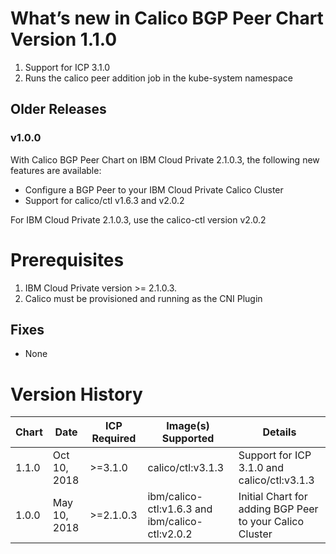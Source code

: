 # What’s new in Calico BGP Peer Chart Version 1.1.0

1. Support for ICP 3.1.0
2. Runs the calico peer addition job in the kube-system namespace

## Older Releases

### v1.0.0

With Calico BGP Peer Chart on IBM Cloud Private 2.1.0.3, the following new
features are available:

* Configure a BGP Peer to your IBM Cloud Private Calico Cluster
* Support for calico/ctl v1.6.3 and v2.0.2

For IBM Cloud Private 2.1.0.3, use the calico-ctl version v2.0.2

# Prerequisites
1. IBM Cloud Private version >= 2.1.0.3.
2. Calico must be provisioned and running as the CNI Plugin 

## Fixes
  - None

# Version History

| Chart | Date        | ICP Required | Image(s) Supported | Details |
| ----- | ----------- | ------------ | ------------------ | ------- |
| 1.1.0 | Oct 10, 2018| >=3.1.0      | calico/ctl:v3.1.3 | Support for ICP 3.1.0 and calico/ctl:v3.1.3 |
| 1.0.0 | May 10, 2018| >=2.1.0.3    | ibm/calico-ctl:v1.6.3 and ibm/calico-ctl:v2.0.2 | Initial Chart for adding BGP Peer to your Calico Cluster |
